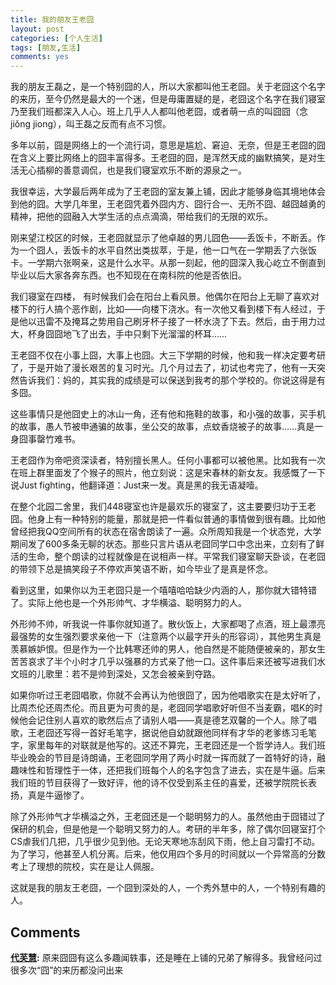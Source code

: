 ```yaml
---
title: 我的朋友王老囧
layout: post
categories: [个人生活]
tags: [朋友,生活]
comments: yes
---
```


我的朋友王磊之，是一个特别囧的人，所以大家都叫他王老囧。关于老囧这个名字的来历，至今仍然是最大的一个迷，但是毋庸置疑的是，老囧这个名字在我们寝室乃至我们班都深入人心。班上几乎人人都叫他老囧，或者萌一点的叫囧囧（念jiǒng jiong），叫王磊之反而有点不习惯。

多年以前，囧是网络上的一个流行词，意思是尴尬、窘迫、无奈，但是王老囧的囧在含义上要比网络上的囧丰富得多。王老囧的囧，是浑然天成的幽默搞笑，是对生活无心插柳的善意调侃，也是我们寝室欢乐不断的源泉之一。

我很幸运，大学最后两年成为了王老囧的室友兼上铺，因此才能够身临其境地体会到他的囧。大学几年里，王老囧凭着外囧内方、囧行合一、无所不囧、越囧越勇的精神，把他的囧融入大学生活的点点滴滴，带给我们的无限的欢乐。

刚来望江校区的时候，王老囧就显示了他卓越的男儿囧色——丢饭卡，不断丢。作为一个囧人，丢饭卡的水平自然出类拔萃，于是，他一口气在一学期丢了六张饭卡。一学期六张啊亲，这是什么水平。从那一刻起，他的囧深入我心屹立不倒直到毕业以后大家各奔东西。也不知现在在南科院的他是否依旧。

我们寝室在四楼， 有时候我们会在阳台上看风景。他偶尔在阳台上无聊了喜欢对楼下的行人搞个恶作剧，比如——向楼下浇水。有一次他又看到楼下有人经过，于是他以迅雷不及掩耳之势用自己刷牙杯子接了一杯水浇了下去。然后，由于用力过大，杯身囧囧地飞了出去，手中只剩下光溜溜的杯耳……

王老囧不仅在小事上囧，大事上也囧。大三下学期的时候，他和我一样决定要考研了，于是开始了漫长艰苦的复习时光。几个月过去了，初试也考完了，他有一天突然告诉我们：妈的，其实我的成绩是可以保送到我考的那个学校的。你说这得是有多囧。

这些事情只是他囧史上的冰山一角，还有他和拖鞋的故事，和小强的故事，买手机的故事，愚人节被申通骗的故事，坐公交的故事，点蚊香烧被子的故事……真是一身囧事罄竹难书。

王老囧作为帝吧资深读者，特别擅长黑人。任何小事都可以被他黑。比如我有一次在班上群里面发了个猴子的照片，他立刻说：这是宋春林的新女友。我感慨了一下说Just fighting，他翻译道：Just来一发。真是黑的我无语凝噎。

在整个北园二舍里，我们448寝室也许是最欢乐的寝室了，这主要要归功于王老囧。他身上有一种特别的能量，那就是把一件看似普通的事情做到很有趣。比如他曾经把我QQ空间所有的状态在宿舍朗读了一遍。众所周知我是一个状态党，大学期间发了600多条无聊的状态。那些只言片语从老囧同学口中念出来，立刻有了鲜活的生命，整个朗读的过程就像是在说相声一样。平常我们寝室聊天卧谈，在老囧的带领下总是搞笑段子不停欢声笑语不断，如今毕业了是真是怀念。

看到这里，如果你以为王老囧只是一个嘻嘻哈哈缺少内涵的人，那你就大错特错了。实际上他也是一个外形帅气、才华横溢、聪明努力的人。

外形帅不帅，听我说一件事你就知道了。散伙饭上，大家都喝了点酒，班上最漂亮最强势的女生强烈要求亲他一下（注意两个以最字开头的形容词），其他男生真是羡慕嫉妒恨。但是作为一个比韩寒还帅的男人，他自然是不能随便被亲的，那女生苦苦哀求了半个小时才几乎以强暴的方式亲了他一口。这件事后来还被写进我们水文班的儿歌里：若不是帅到深处，又怎会被亲到夺路。

如果你听过王老囧唱歌，你就不会再认为他很囧了，因为他唱歌实在是太好听了，比周杰伦还周杰伦。而且更为可贵的是，老囧同学唱歌好听但不当麦霸，唱K的时候他会记住别人喜欢的歌然后点了请别人唱——真是德艺双馨的一个人。除了唱歌，王老囧还写得一首好毛笔字，据说他自幼就跟他同样有才华的老爹练习毛笔字，家里每年的对联就是他写的。这还不算完，王老囧还是一个哲学诗人。我们班毕业晚会的节目是诗朗诵，王老囧同学用了两小时就一挥而就了一首特好的诗，融趣味性和哲理性于一体，还把我们班每个人的名字包含了进去，实在是牛逼。后来我们班的节目获得了一致好评，他的诗不仅受到系主任的喜爱，还被学院院长表扬，真是牛逼惨了。

除了外形帅气才华横溢之外，王老囧还是一个聪明努力的人。虽然他由于囧错过了保研的机会，但是他是一个聪明又努力的人。考研的半年多，除了偶尔回寝室打个CS虐我们几把，几乎很少见到他。无论天寒地冻刮风下雨，他上自习雷打不动。为了学习，他甚至人机分离。后来，他仅用四个多月的时间就以一个异常高的分数考上了理想的院校，实在是让人佩服。

这就是我的朋友王老囧，一个囧到深处的人，一个秀外慧中的人，一个特别有趣的人。


## Comments

**[代芙慧](#154 "2014-02-08 09:16:48"):** 原来囧囧有这么多趣闻轶事，还是睡在上铺的兄弟了解得多。我曾经问过很多次“囧”的来历都没问出来

